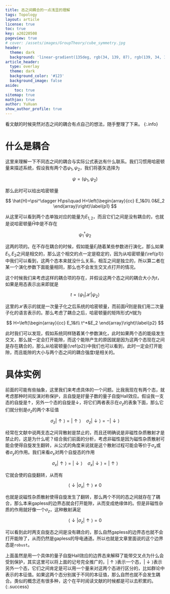 ```yaml
---
title: 态之间耦合的一点浅显的理解
tags: Topology 
layout: article
license: true
toc: true
key: a20220508
pageview: true
# cover: /assets/images/GroupTheory/cube_symmetry.jpg
header:
  theme: dark
  background: 'linear-gradient(135deg, rgb(34, 139, 87), rgb(139, 34, 139))'
article_header:
  type: overlay
  theme: dark
  background_color: '#123'
  background_image: false
aside:
    toc: true
sitemap: true
mathjax: true
author: YuXuan
show_author_profile: true
---
```

看文献的时候突然对态之间的耦合有点自己的想法，随手整理了下来。
{:.info}
<!--more-->
# 什么是耦合

这里来理解一下不同态之间的耦合与实际公式表达有什么联系。我们习惯用哈密顿量来描述系统，假设我有两个态$\psi_1,\psi_2$，我们将基矢选择为

$$
\psi=(\psi_1,\psi_2)
$$

那么此时可以给出哈密顿量

$$
\hat{H}=\psi^\dagger H\psi\quad H=\left(\begin{array}{cc}
E_1&0\\
0&E_2
\end{array}\right)\label{p1}
$$

从这里可以看到两个态单独对应的能量为$E_{1,2}$，而且它们之间是没有耦合的，也就是说哈密顿量$\hat{H}$中是不存在

$$
\psi_1^\dagger\psi_2
$$

这两的项的。在不存在耦合的时候，假如能量$E_i$随着某些参数进行演化，那么如果$E_1,E_2$之间是相交的，那么这个相交的点一定是稳定的，因为从哈密顿量(\ref{p1})中我们可以看到，这两个态本来就没什么关系，相互之间是独立的，所以算二者在某一个演化参数下面能量相同，那么也不会发生交叉点打开的情况。

这个时候我们来考虑这样的耦合项的存在，并假设这两个态之间的耦合大小为$t$，如果是用态表示出来即就是

$$
t=\langle\psi_1\rvert\mathcal{H}\rvert\psi_2\rangle
$$

这里的$\mathcal{H}$表示的就是一次量子化之后系统的哈密顿量，而前面$\hat{H}$则是我们用二次量子化的语言表示的。那么考虑了耦合之后，哈密顿量的矩阵形式$H$就为

$$
H=\left(\begin{array}{cc}
E_1&t\\
t^*&E_2
\end{array}\right)\label{p2}
$$

此时我们可以发现，假如系统同样随着某个参数演化，此时如果两个态的能级发生交叉，那么就一定会打开能隙，而这个能隙产生的原因就是因为这两个态现在之间是存在耦合的，那么从哈密顿量(\ref{p2})中我们也可以看到，此时一定会打开能隙，而且能隙的大小与两个态之间的耦合强度$t$是相关的。

# 具体实例

前面的可能有些抽象，这里我们来考虑具体的一个问题。比我我现在有两个态，就考虑那种时间反演对称保护，且自旋是好量子数的量子自旋Hall效应。假设我一支态的自旋是$\uparrow$，另外一个态的自旋是$\downarrow$，将它们两者表示在$\sigma_z$的表象下面，那么它们就分别是$\sigma_z$的两个本征值

$$
\sigma_z\rvert\uparrow\rangle=\rvert\uparrow\rangle\quad \sigma_z\rvert\downarrow\rangle=-\rvert\downarrow\rangle
$$

经常在文献中说两支态之间背散射是禁止的，而且还明确说是非磁性杂质散射才是禁止的，这是为什么呢？结合我们前面的分析，考虑非磁性是因为磁性杂质散射可能会使得自旋发生翻转，从公式的角度来说就是这个散射过程可能会等价于$\sigma_{x}$或者$\sigma_y$的作用。我们来看$\sigma_x$对两个自旋态的作用

$$
\sigma_x\rvert\uparrow\rangle=\rvert\downarrow\rangle\quad \sigma_x\rvert\downarrow\rangle=\rvert\uparrow\rangle
$$

它就会使的自旋翻转，从而有

$$
\langle\downarrow\rvert\sigma_x\rvert\uparrow\rangle\neq0
$$

也就是说磁性杂质散射使得自旋发生了翻转，那么两个不同的态之间就存在了耦合，那么本来gapless的边界态就会打开能隙，从而变成绝缘体的。但是非磁性杂质的作用就好像一个$\sigma_z$，这种散射满足

$$
\langle\downarrow\rvert\sigma_z\rvert\uparrow\rangle=0
$$

可以看到此时两支自旋态之间是没有耦合的，那么自然gapless的边界态也就不会打开能隙了，从而仍然是gapless的导电通道。所以也就是文章里面说的这个边界态是`robust`。

上面虽然是用一个具体的量子自旋Hall效应的边界态来解释了能带交叉点为什么会受到保护，其实这里可以将上面的记号完全推广的，$\rvert\uparrow\rangle$表示一个态，$\rvert\downarrow\rangle$表示另外一个态，它们之间肯定是可以用一个量来对这两个态进行区分的，比如群论中表示的本征值。如果这两个态分别属于不同的本征值，那么自然也就不会发生耦合。类似的概念还有很多种，这个在平时阅读文献的时候都是可以去积累的。
{:.success}

